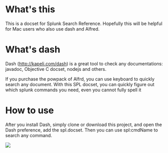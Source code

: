 # What's this
This is a docset for Splunk Search Reference. Hopefully this will be helpful for Mac users who also use dash and Alfred.

# What's dash
Dash (http://kapeli.com/dash) is a great tool to check any documentations: javadoc, Objective C docset, nodejs and others.

If you purchase the powpack of Alfrd, you can use keyboard to quickly search any document. With this SPL docset, you can quickly figure out which splunk commands you need, even you cannot fully spell it
# How to use
After you install Dash, simply clone or download this project, and open the Dash preference, add the spl.docset. Then you can use spl:cmdName to search any command.

![](https://www.evernote.com/shard/s15/sh/7882bd93-13fd-4f53-9d27-8d122d730d2e/7d30e415d0888a9dcd5ce2bcf97b90bb/res/36e80f50-b8d0-4ebf-996c-8bd0e92a77f9/skitch.png?resizeSmall&width=400)
